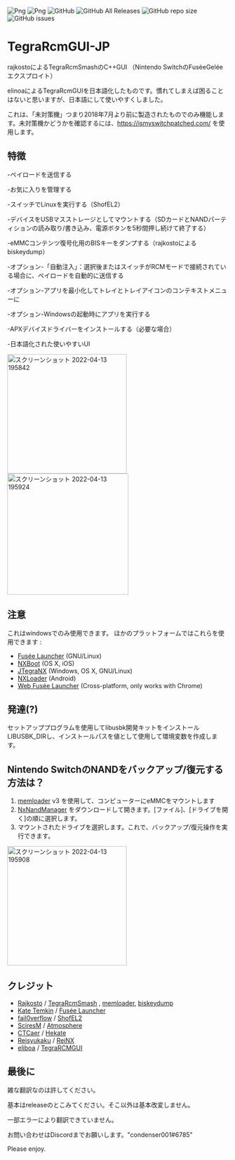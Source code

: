 ![Png](https://img.shields.io/badge/platform-windows-lightgrey)
![Png](https://img.shields.io/badge/latest%20stable%20release-2.6-yellow)
![GitHub](https://img.shields.io/github/license/eliboa/TegraRcmGUI)
![GitHub All Releases](https://img.shields.io/github/downloads/eliboa/TegraRcmGUI/total)
![GitHub repo size](https://img.shields.io/github/repo-size/eliboa/TegraRcmGUI)
![GitHub issues](https://img.shields.io/github/issues/eliboa/TegraRcmGUI)

# TegraRcmGUI-JP
rajkostoによるTegraRcmSmashのC++GUI （Nintendo SwitchのFuséeGeléeエクスプロイト）

elinoaによるTegraRcmGUIを日本語化したものです。慣れてしまえば困ることはないと思いますが、日本語にして使いやすくしました。

これは、「未対策機」つまり2018年7月より前に製造されたものでのみ機能します。未対策機かどうかを確認するには、https://ismyswitchpatched.com/ を使用します。
## 特徴
-ペイロードを送信する

-お気に入りを管理する

-スイッチでLinuxを実行する（ShofEL2）

-デバイスをUSBマスストレージとしてマウントする（SDカードとNANDパーティションの読み取り/書き込み、電源ボタンを5秒間押し続けて終了する）

-eMMCコンテンツ復号化用のBISキーをダンプする（rajkostoによるbiskeydump）

-オプション-「自動注入」：選択後またはスイッチがRCMモードで接続されている場合に、ペイロードを自動的に送信する

-オプション-アプリを最小化してトレイとトレイアイコンのコンテキストメニューに

-オプション-Windowsの起動時にアプリを実行する

-APXデバイスドライバーをインストールする（必要な場合）

-日本語化された使いやすいUI

<img width="272" alt="スクリーンショット 2022-04-13 195842" src="https://user-images.githubusercontent.com/103568351/163166460-71944b81-2ecb-486f-8a24-9f304b39b075.png"><img width="276" alt="スクリーンショット 2022-04-13 195924" src="https://user-images.githubusercontent.com/103568351/163166377-5d813ecb-b58e-4e4f-b910-4b0550475d38.png">


## 注意
これはwindowsでのみ使用できます。 
ほかのプラットフォームではこれらを使用できます :
- [Fusée Launcher](https://github.com/Cease-and-DeSwitch/fusee-launcher) (GNU/Linux)
- [NXBoot](https://mologie.github.io/nxboot/) (OS X, iOS)
- [JTegraNX](https://github.com/dylwedma11748/JTegraNX) (Windows, OS X, GNU/Linux)
- [NXLoader](https://github.com/DavidBuchanan314/NXLoader) (Android)
- [Web Fusée Launcher](https://fusee-gelee.firebaseapp.com/) (Cross-platform, only works with Chrome)


## 発達(?)
セットアッププログラムを使用してlibusbk開発キットをインストールLIBUSBK_DIRし、インストールパスを値として使用して環境変数を作成します。

## Nintendo SwitchのNANDをバックアップ/復元する方法は？

 1) [memloader](https://github.com/rajkosto/memloader) v3 を使用して、コンピューターにeMMCをマウントします
 2) [NxNandManager](https://github.com/eliboa/NxNandManager) をダウンロードして開きます。[ファイル]、[ドライブを開く]の順に選択します。
 3) マウントされたドライブを選択します。これで、バックアップ/復元操作を実行できます。  

<img width="272" alt="スクリーンショット 2022-04-13 195908" src="https://user-images.githubusercontent.com/103568351/163166631-83ef1bd3-fe91-47ab-8450-4f80f2b23718.png">

## クレジット
- [Rajkosto](https://github.com/rajkosto) / [TegraRcmSmash](https://github.com/rajkosto/TegraRcmSmash) , [memloader](https://github.com/rajkosto/memloader), [biskeydump](https://github.com/rajkosto/biskeydump)
- [Kate Temkin](https://github.com/ktemkin) / [Fusée Launcher](https://github.com/Cease-and-DeSwitch/fusee-launcher)
- [fail0verflow](https://github.com/fail0verflow) / [ShofEL2](https://github.com/fail0verflow/shofel2)
- [SciresM](https://github.com/SciresM) / [Atmosphere](https://github.com/Atmosphere-NX/Atmosphere)
- [CTCaer](https://github.com/CTCaer/hekate)  / [Hekate](https://github.com/CTCaer/hekate)
- [Reisyukaku](https://github.com/Reisyukaku/) / [ReiNX](https://github.com/Reisyukaku/ReiNX)
- [eliboa](https://github.com/eliboa) / [TegraRCMGUI](https://github.com/eliboa/TegraRcmGUI)

## 最後に
雑な翻訳なのは許してください。

基本はreleaseのとこみてください。そこ以外は基本改変しません。

一部エラーにより翻訳できていません。

お問い合わせはDiscordまでお願いします。"condenser001#6785"

Please enjoy.
